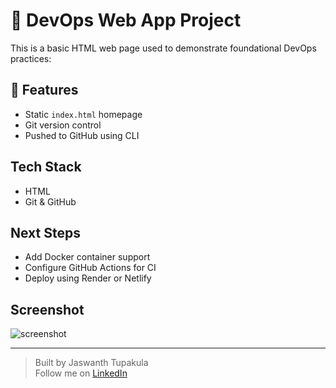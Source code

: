 # 🚀 DevOps Web App Project

This is a basic HTML web page used to demonstrate foundational DevOps practices:

## 📁 Features
- Static `index.html` homepage
- Git version control
- Pushed to GitHub using CLI

##  Tech Stack
- HTML
- Git & GitHub

##  Next Steps
- Add Docker container support
- Configure GitHub Actions for CI
- Deploy using Render or Netlify

##  Screenshot
![screenshot](https://via.placeholder.com/600x300.png?text=Web+App+Preview)

---

> Built by Jaswanth Tupakula   
> Follow me on [LinkedIn](https://linkedin.com/in/jaswantht27/)
